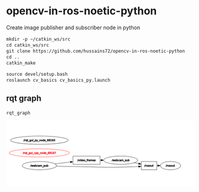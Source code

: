 # opencv-in-ros-noetic-python
Create image publisher and subscriber node in python

```  
mkdir -p ~/catkin_ws/src
cd catkin_ws/src
git clone https://github.com/hussains72/opencv-in-ros-noetic-python
cd ..
catkin_make
```
```
source devel/setup.bash
roslaunch cv_basics cv_basics_py.launch
```
## rqt graph  

```
rqt_graph
```
![Alt text](https://github.com/hussains72/opencv-in-ros-noetic-python/blob/main/rqt.png)

